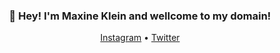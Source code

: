 <h3 align="center">👋 Hey! I'm Maxine Klein and wellcome to my domain!</h3>
<p align="center">
  <a href="https://www.instagram.com/enzo.kgs/">Instagram</a> •
  <a href="https://twitter.com/max__kgs">Twitter</a>
</p>
